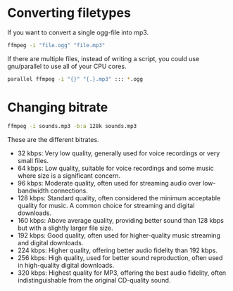 # Converting filetypes
If you want to convert a single ogg-file into mp3.
```bash
ffmpeg -i "file.ogg" "file.mp3"
```
If there are multiple files, instead of writing a script, you could use gnu/parallel to use all of your CPU cores.
```bash
parallel ffmpeg -i "{}" "{.}.mp3" ::: *.ogg
```
# Changing bitrate

```bash
ffmpeg -i sounds.mp3 -b:a 128k sounds.mp3
```
These are the different bitrates.

- 32 kbps: Very low quality, generally used for voice recordings or very small files.
- 64 kbps: Low quality, suitable for voice recordings and some music where size is a significant concern.
- 96 kbps: Moderate quality, often used for streaming audio over low-bandwidth connections.
- 128 kbps: Standard quality, often considered the minimum acceptable quality for music. A common choice for streaming and digital downloads.
- 160 kbps: Above average quality, providing better sound than 128 kbps but with a slightly larger file size.
- 192 kbps: Good quality, often used for higher-quality music streaming and digital downloads.
- 224 kbps: Higher quality, offering better audio fidelity than 192 kbps.
- 256 kbps: High quality, used for better sound reproduction, often used in high-quality digital downloads.
- 320 kbps: Highest quality for MP3, offering the best audio fidelity, often indistinguishable from the original CD-quality sound.

